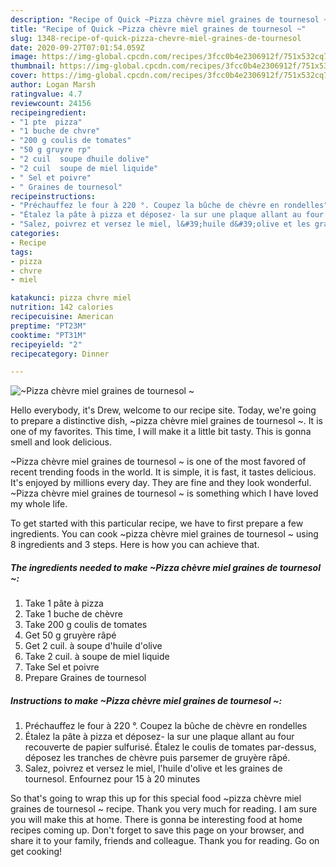 ```yaml
---
description: "Recipe of Quick ~Pizza chèvre miel graines de tournesol ~"
title: "Recipe of Quick ~Pizza chèvre miel graines de tournesol ~"
slug: 1348-recipe-of-quick-pizza-chevre-miel-graines-de-tournesol
date: 2020-09-27T07:01:54.059Z
image: https://img-global.cpcdn.com/recipes/3fcc0b4e2306912f/751x532cq70/pizza-chevre-miel-graines-de-tournesol-photo-principale-de-la-recette.jpg
thumbnail: https://img-global.cpcdn.com/recipes/3fcc0b4e2306912f/751x532cq70/pizza-chevre-miel-graines-de-tournesol-photo-principale-de-la-recette.jpg
cover: https://img-global.cpcdn.com/recipes/3fcc0b4e2306912f/751x532cq70/pizza-chevre-miel-graines-de-tournesol-photo-principale-de-la-recette.jpg
author: Logan Marsh
ratingvalue: 4.7
reviewcount: 24156
recipeingredient:
- "1 pte  pizza"
- "1 buche de chvre"
- "200 g coulis de tomates"
- "50 g gruyre rp"
- "2 cuil  soupe dhuile dolive"
- "2 cuil  soupe de miel liquide"
- " Sel et poivre"
- " Graines de tournesol"
recipeinstructions:
- "Préchauffez le four à 220 °. Coupez la bûche de chèvre en rondelles"
- "Étalez la pâte à pizza et déposez- la sur une plaque allant au four recouverte de papier sulfurisé. Étalez le coulis de tomates par-dessus, déposez les tranches de chèvre puis parsemer de gruyère râpé."
- "Salez, poivrez et versez le miel, l&#39;huile d&#39;olive et les graines de tournesol. Enfournez pour 15 à 20 minutes"
categories:
- Recipe
tags:
- pizza
- chvre
- miel

katakunci: pizza chvre miel 
nutrition: 142 calories
recipecuisine: American
preptime: "PT23M"
cooktime: "PT31M"
recipeyield: "2"
recipecategory: Dinner

---
```



![~Pizza chèvre miel graines de tournesol ~](https://img-global.cpcdn.com/recipes/3fcc0b4e2306912f/751x532cq70/pizza-chevre-miel-graines-de-tournesol-photo-principale-de-la-recette.jpg)

Hello everybody, it's Drew, welcome to our recipe site. Today, we're going to prepare a distinctive dish, ~pizza chèvre miel graines de tournesol ~. It is one of my favorites. This time, I will make it a little bit tasty. This is gonna smell and look delicious.

~Pizza chèvre miel graines de tournesol ~ is one of the most favored of recent trending foods in the world. It is simple, it is fast, it tastes delicious. It's enjoyed by millions every day. They are fine and they look wonderful. ~Pizza chèvre miel graines de tournesol ~ is something which I have loved my whole life.




To get started with this particular recipe, we have to first prepare a few ingredients. You can cook ~pizza chèvre miel graines de tournesol ~ using 8 ingredients and 3 steps. Here is how you can achieve that.

<!--inarticleads1-->

##### The ingredients needed to make ~Pizza chèvre miel graines de tournesol ~:

1. Take 1 pâte à pizza
1. Take 1 buche de chèvre
1. Take 200 g coulis de tomates
1. Get 50 g gruyère râpé
1. Get 2 cuil. à soupe d&#39;huile d&#39;olive
1. Take 2 cuil. à soupe de miel liquide
1. Take  Sel et poivre
1. Prepare  Graines de tournesol




<!--inarticleads2-->

##### Instructions to make ~Pizza chèvre miel graines de tournesol ~:

1. Préchauffez le four à 220 °. Coupez la bûche de chèvre en rondelles
1. Étalez la pâte à pizza et déposez- la sur une plaque allant au four recouverte de papier sulfurisé. Étalez le coulis de tomates par-dessus, déposez les tranches de chèvre puis parsemer de gruyère râpé.
1. Salez, poivrez et versez le miel, l&#39;huile d&#39;olive et les graines de tournesol. Enfournez pour 15 à 20 minutes




So that's going to wrap this up for this special food ~pizza chèvre miel graines de tournesol ~ recipe. Thank you very much for reading. I am sure you will make this at home. There is gonna be interesting food at home recipes coming up. Don't forget to save this page on your browser, and share it to your family, friends and colleague. Thank you for reading. Go on get cooking!
